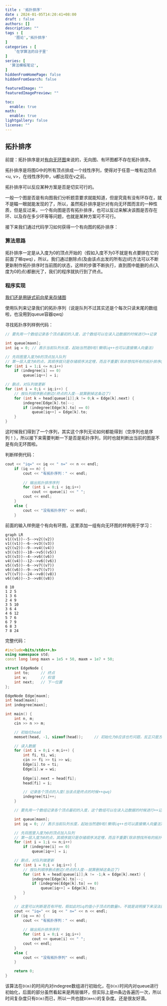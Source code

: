 ```yaml
---
title : '拓扑排序'
date : 2024-01-05T14:20:41+08:00
draft : false
authors: []
description: ""
tags : [
    '图论','拓扑排序'
]
categories : [
    '在学算法的日子里'
]
series: [
  '算法模板笔记',
]
hiddenFromHomePage: false
hiddenFromSearch: false

featuredImage: ""
featuredImagePreview: ""

toc:
  enable: true
math:
  enable: true
lightgallery: false
license: ""
---
```




## 拓扑排序

前提：拓扑排序是对<u>有向无环图</u>来说的，无向图、有环图都不存在拓扑排序。

拓扑排序是将图G中的所有顶点排成一个线性序列，使得对于任意一堆有边顶点<u, v>，在线性序列中，u都出现在v之前。

拓扑排序可以反应某种方案是否是切实可行的。

一般一个图是否是有向图我们分析题意要求就能知道，但是究竟有没有环存在，就不是瞄一眼就能发现的了，所以，虽然拓扑排序是针对有向无环图而言的一种性质，但是反过来，一个有向图是否有拓扑排序，也可以反过来解决该图是否存在环、以及存在多少环等等问题，也就是某种方案可不可行。



接下来我们通过代码学习如何获得一个有向图的拓扑排序：



### 算法思路

拓扑排序一定是从入度为0的顶点开始的（假如入度不为0不就是有点要排在它的前面了嘛qwq），所以，我们通过删除点(及由该点出发的所有边)的方法可以不断更新制作拓扑排序时当前图的状态，这样的步骤不断执行，直到图中能删的点(入度为0的点)都删光了，我们的程序就执行到了终点。



### 程序实现

<u>我们还是用链式前向星来存储图</u>

使用队列来记录我们的拓扑序列（说是队列不过其实还是个每次只读末尾的数组啦，也没用到queue容器qwq）



寻找拓扑序列样例代码：

```cpp
// 要先用一个数组记录各个顶点最初的入度，这个数组可以在读入边数据的时候进行++记录

int queue[maxn];
int iq = 0;	// 表示当前队列长度，起始当然是0啦(懒得iq++也可以直接懒人向量法)

// 先将图里入度为0的顶点加入队列
// 第一层入度为0的点，其顺序就只是存储顺序决定哩，而且不重要(除非想找所有的拓扑排序qwq)
for (int i = 1;i <= n;i++)
    if (indegree[i] == 0)
        queue[iq++] = i;

// 删点，对队列做更新
for (int i = 0;i < iq;i++) {
    // 按队列顺序删点删边(终点的入度--就算删掉这条边了)
    for (int k = head[queue[i]];k != 0;k = Edge[k].next) {
        indegree[Edge[k].to]--;
        if (indegree[Edge[k].to] == 0)
            queue[iq++] = Edge[k].to;
    }
}
```

这时候我们得到了一个序列，其实这个序列无论如何都能得到（空序列也是序列！），所以接下来需要判断一下是否是拓扑序列，同时也就判断出当前的图是不是有向无环图啦。

判断样例代码：

```cpp
cout << "iq=" << iq << " n=" << n << endl;
	if (iq == n) {
		cout << "有拓扑序列：" << endl;
		
		// 输出拓扑排序序列
		for (int i = 0;i < iq;i++)
			cout << queue[i] << " ";
		cout << endl;
	}
	else {
		cout << "没有拓扑序列" << endl;
	}
```



前面的输入样例是个有向有环图，这里添加一组有向无环图的样例用于学习：

```mermaid
graph LR
v1((v1))--5-->v2((v2))
v1((v1))--6-->v3((v3))
v2((v2))--9-->v4((v4))
v3((v3))--10-->v5((v5))
v3((v3))--4-->v6((v6))
v4((v4))--12-->v6((v6))
v5((v5))--6-->v7((v7))
v6((v6))--9-->v7((v7))
v7((v7))--24-->v8((v8))
v6((v6))--3-->v8((v8))
```



```plaintext
8 10
1 2 5
1 3 6
2 4 9
3 5 10
3 6 4
4 6 12
5 7 6
6 7 9
6 8 3
7 8 24
```



完整代码：

```cpp
#include<bits/stdc++.h>
using namespace std;
const long long maxn = 1e5 + 50, maxm = 1e7 + 50;

struct EdgeNode {
	int to;		// 终点
	int w;		// 权值
	int next;	// 下一位置
};

EdgeNode Edge[maxm];
int head[maxn];
int indegree[maxn];

int main() {
	int n, m;
	cin >> n >> m;

	// 初始化head
	memset(head, -1, sizeof(head));		// 初始化为0应该也冇问题，反正只是方便我们判断终点啦，想用向量也行qwq

	// 读入数据
	for (int i = 0;i < m;i++) {
		int fi, ti, wi;
		cin >> fi >> ti >> wi;
		Edge[i].to = ti;
		Edge[i].w = wi;
		
		Edge[i].next = head[fi];
		head[fi] = i;

		// 记录各个顶点的入度(当该点是终点的时候++qwq)
		indegree[ti]++;
	}

	// 要先用一个数组记录各个顶点最初的入度，这个数组可以在读入边数据的时候进行++记录

	int queue[maxn];
	int iq = 0;	// 表示当前队列长度，起始当然是0啦(懒得iq++也可以直接懒人向量法)

	// 先将图里入度为0的顶点加入队列
	// 第一层入度为0的点，其顺序就只是存储顺序决定哩，而且不重要(除非想找所有的拓扑排序qwq)
	for (int i = 1;i <= n;i++)
		if (indegree[i] == 0)
			queue[iq++] = i;

	// 删点，对队列做更新
	for (int i = 0;i < iq;i++) {
		// 按队列顺序删点删边(终点的入度--就算删掉这条边了)
		for (int k = head[queue[i]];k != -1;k = Edge[k].next) {
			indegree[Edge[k].to]--;
			if (indegree[Edge[k].to] == 0)
				queue[iq++] = Edge[k].to;
		}
	}

	// 这里可以判断是否有环啦，假如此时iq的值小于顶点的数量n，不就是说明接下来没法删边了嘛，也就是说最后剩下了环。
	cout << "iq=" << iq << " n=" << n << endl;
	if (iq == n) {
		cout << "有拓扑序列：" << endl;
		
		// 输出拓扑排序序列
		for (int i = 0;i < iq;i++)
			cout << queue[i] << " ";
		cout << endl;
	}
	else {
		cout << "没有拓扑序列" << endl;
	}

	return 0;
}

```

该算法在`O(m)`的时间内对indegree数组进行初始化，在`O(n)`时间内对queue进行初始化，后面的部分虽然看起来是两层循环，但实际上是m条边各遍历一次，所以时间复杂度只有`O(m)`而已，所以一共也就`O(m+n)`的复杂度。还是很友好滴。
